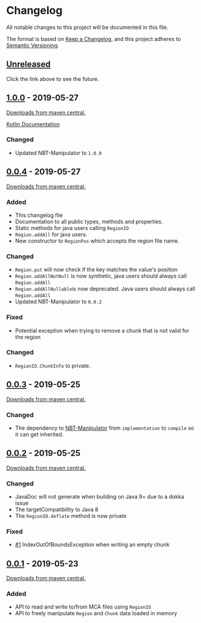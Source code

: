 # Changelog
All notable changes to this project will be documented in this file.

The format is based on [Keep a Changelog](https://keepachangelog.com/en/1.0.0/),
and this project adheres to [Semantic Versioning](https://semver.org/spec/v2.0.0.html).

## [Unreleased]
Click the link above to see the future.

## [1.0.0] - 2019-05-27
[Downloads from maven central.][Download 1.0.0]

[Kotlin Documentation][KDoc 1.0.0]

### Changed
- Updated NBT-Manipulator to `1.0.0`

## [0.0.4] - 2019-05-27
[Downloads from maven central.][Download 0.0.4]
### Added
- This changelog file
- Documentation to all public types, methods and properties.
- Static methods for java users calling `RegionIO`
- `Region.addAll` for java users.
- New constructor to `RegionPos` which accepts the region file name.

### Changed
- `Region.put` will now check if the key matches the value's position
- `Region.addAllNotNull` is now synthetic, java users should always call `Region.addAll`
- `Region.addAllNullable`is now deprecated. Java users should always call `Region.addAll`
- Updated NBT-Manipulator to `0.0.2`

### Fixed
- Potential exception when trying to remove a chunk that is not valid for the region

### Changed
- `RegionIO.ChunkInfo` to private.

## [0.0.3] - 2019-05-25
[Downloads from maven central.][Download 0.0.3]
### Changed
- The dependency to [NBT-Manipulator] from `implementation` to `compile` so it can get inherited.

## [0.0.2] - 2019-05-25
[Downloads from maven central.][Download 0.0.2]
### Changed
- JavaDoc will not generate when building on Java 9+ due to a dokka issue
- The targetCompatibility to Java 8
- The `RegionIO.deflate` method is now private

### Fixed
- [#1] IndexOutOfBoundsException when writing an empty chunk

## [0.0.1] - 2019-05-23
[Downloads from maven central.][Download 0.0.1]
### Added
- API to read and write to/from MCA files using `RegionIO`
- API to freely manipulate `Region` and `Chunk` data loaded in memory

[Unreleased]: https://github.com/GameModsBR/Region-Manipulator/compare/v1.0.0...HEAD
[1.0.0]: https://github.com/GameModsBR/Region-Manipulator/compare/v0.0.4..v1.0.0
[0.0.4]: https://github.com/GameModsBR/Region-Manipulator/compare/v0.0.3..v0.0.4
[0.0.3]: https://github.com/GameModsBR/Region-Manipulator/compare/v0.0.2..v0.0.3
[0.0.2]: https://github.com/GameModsBR/Region-Manipulator/compare/v0.0.1..v0.0.2
[0.0.1]: https://github.com/GameModsBR/Region-Manipulator/compare/v0.0.0..v0.0.1

[Download 1.0.0]: http://central.maven.org/maven2/br/com/gamemods/region-manipulator/1.0.0/
[Download 0.0.4]: http://central.maven.org/maven2/br/com/gamemods/region-manipulator/0.0.4/
[Download 0.0.3]: http://central.maven.org/maven2/br/com/gamemods/region-manipulator/0.0.3/
[Download 0.0.2]: http://central.maven.org/maven2/br/com/gamemods/region-manipulator/0.0.2/
[Download 0.0.1]: http://central.maven.org/maven2/br/com/gamemods/region-manipulator/0.0.1/

[KDoc 1.0.0]: https://github.com/GameModsBR/Region-Manipulator/blob/411820e5642cb10f23ba55ce29d3504cba4efbae/kdoc/br.com.gamemods.regionmanipulator/index.md

[NBT-Manipulator]: https://github.com/GameModsBR/NBT-Manipulator/
[#1]: https://github.com/GameModsBR/Region-Manipulator/issues/1

